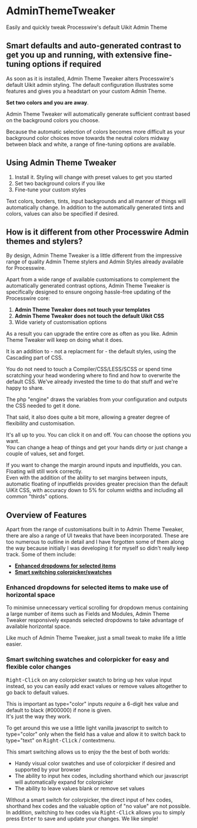 # AdminThemeTweaker
Easily and quickly tweak Processwire's default Uikit Admin Theme

## Smart defaults and auto-generated contrast to get you up and running, with extensive fine-tuning options if required
As soon as it is installed, Admin Theme Tweaker alters Processwire's default Uikit admin styling. The default configuration illustrates some features and gives you a headstart on your custom Admin Theme.

**Set two colors and you are away**.

Admin Theme Tweaker will automatically generate sufficient contrast based on the background colors you choose.

Because the automatic selection of colors becomes more difficult as your background color choices move towards the neutral colors midway between black and white, a range of fine-tuning options are available.

## Using Admin Theme Tweaker

1. Install it. Styling will change with preset values to get you started
2. Set two background colors if you like
3. Fine-tune your custom styles

Text colors, borders, tints, input backgrounds and all manner of things will automatically change. In addition to the automatically generated tints and colors, values can also be specified if desired.

## How is it different from other Processwire Admin themes and stylers?
By design, Admin Theme Tweaker is a little different from the impressive range of quality Admin Theme stylers and Admin Styles already available for Processwire. 

Apart from a wide range of available customisations to complement the automatically generated contrast options, Admin Theme Tweaker is specifically designed to ensure ongoing hassle-free updating of the Processwire core:

1. **Admin Theme Tweaker does not touch your templates**
2. **Admin Theme Tweaker does not touch the default Uikit CSS**
3. Wide variety of customisation options

As a result you can upgrade the entire core as often as you like. Admin Theme Tweaker will keep on doing what it does.

It is an addition to - not a replacment for -  the default styles, using the Cascading part of CSS. 

You do not need to touch a Compiler/CSS/LESS/SCSS or spend time scratching your head wondering where to find and how to overwrite the default CSS. We've already invested the time to do that stuff and we're happy to share. 

The php "engine" draws the variables from your configuration and outputs the CSS needed to get it done.

That said, it also does quite a bit more, allowing a greater degree of flexibility and customisation.

It\'s all up to you. You can click it on and off. You can choose the options you want.\
You can change a heap of things and get your hands dirty or just change a couple of values, set and forget.

If you want to change the margin around inputs and inputfields, you can. Floating will still work correctly.\
Even with the addition of the ability to set margins between inputs, automatic floating of inputfields provides greater precision than the default UiKit CSS, with accuracy down to 5% for column widths and including all common "thirds" options.

## Overview of Features
Apart from the range of customisations built in to Admin Theme Tweaker, there are also a range of UI tweaks that have been incorporated. These are too numerous to outline in detail and I have forgotten some of them along the way because initially I was developing it for myself so didn't really keep track. Some of them include:

- **[Enhanced dropdowns for selected items](#enhanced-dropdowns-for-selected-items-to-make-use-of-horizontal-space)**
- **[Smart switching colorpicker/swatches](#smart-switching-swatches-and-colorpicker-for-easy-and-flexible-color-changes)**

### Enhanced dropdowns for selected items to make use of horizontal space
To minimise unnecessary vertical scrolling for dropdown menus containing a large number of items such as Fields and Modules, Admin Theme Tweaker responsively expands selected dropdowns to take advantage of available horizontal space.

Like much of Admin Theme Tweaker, just a small tweak to make life a little easier.

### Smart switching swatches and colorpicker for easy and flexible color changes
<kbd>Right-Click</kbd> on any colorpicker swatch to bring up hex value input instead, so you can easily add exact values or remove values altogether to go back to default values.

This is important as type="color" inputs *require* a 6-digit hex value and default to black (#000000) if none is given.\
It\'s just the way they work. 

To get around this we use a little light vanilla javascript to switch to type="color" only when the field has a value and allow it to switch back to type="text" on <kbd>Right-Click</kbd> / contextmenu.

This smart switching allows us to enjoy the the best of both worlds: 
- Handy visual color swatches and use of colorpicker if desired and supported by your browser
- The ability to input hex codes, including shorthand which our javascript will automatically expand for colorpicker 
- The ability to leave values blank or remove set values

Without a smart switch for colorpicker, the direct input of hex codes, shorthand hex codes and the valuable option of "no value" are not possible. In addition, switching to hex codes via <kbd>Right-Click</kbd> allows you to simply press <kbd>Enter</kbd> to save and update your changes. We like simple!
